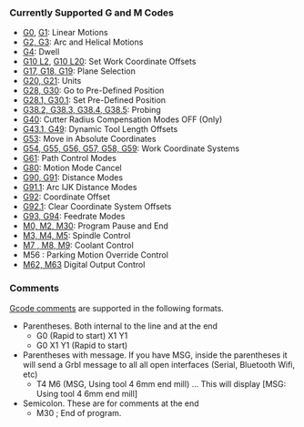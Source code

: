 ### Currently Supported G and M Codes

* [G0](http://www.linuxcnc.org/docs/html/gcode/g-code.html#gcode:g0), [G1](http://www.linuxcnc.org/docs/html/gcode/g-code.html#gcode:g1): Linear Motions
 * [G2, G3](http://www.linuxcnc.org/docs/html/gcode/g-code.html#gcode:g2-g3): Arc and Helical Motions
 * [G4](http://www.linuxcnc.org/docs/html/gcode/g-code.html#gcode:g4): Dwell
 * [G10 L2](http://www.linuxcnc.org/docs/html/gcode/g-code.html#gcode:g10-l2), [G10 L20](http://www.linuxcnc.org/docs/html/gcode/g-code.html#gcode:g10-l20): Set Work Coordinate Offsets
 * [G17, G18, G19](http://www.linuxcnc.org/docs/html/gcode/g-code.html#gcode:g17-g19.1): Plane Selection
 * [G20, G21](http://www.linuxcnc.org/docs/html/gcode/g-code.html#gcode:g20-g21): Units
 * [G28, G30](http://www.linuxcnc.org/docs/html/gcode/g-code.html#gcode:g28-g28.1): Go to Pre-Defined Position
 * [G28.1, G30.1](http://www.linuxcnc.org/docs/html/gcode/g-code.html#gcode:g30-g30.1): Set Pre-Defined Position
 * [G38.2, G38.3, G38.4, G38.5](http://www.linuxcnc.org/docs/html/gcode/g-code.html#gcode:g38): Probing
 * [G40](http://www.linuxcnc.org/docs/html/gcode/g-code.html#gcode:g40): Cutter Radius Compensation Modes OFF (Only)
 * [G43.1, G49](http://www.linuxcnc.org/docs/html/gcode/g-code.html#gcode:g43): Dynamic Tool Length Offsets
 * [G53](http://www.linuxcnc.org/docs/html/gcode/g-code.html#gcode:g53): Move in Absolute Coordinates
 * [G54, G55, G56, G57, G58, G59](http://www.linuxcnc.org/docs/html/gcode/g-code.html#gcode:g54-g59.3): Work Coordinate Systems
 * [G61](http://www.linuxcnc.org/docs/html/gcode/g-code.html#gcode:g61-g61.1): Path Control Modes
 * [G80](http://www.linuxcnc.org/docs/html/gcode/g-code.html#gcode:g80): Motion Mode Cancel
 * [G90, G91](http://www.linuxcnc.org/docs/html/gcode/g-code.html#gcode:g90-g91): Distance Modes
 * [G91.1](http://www.linuxcnc.org/docs/html/gcode/g-code.html#gcode:g90.1-g91.1): Arc IJK Distance Modes
 * [G92](http://www.linuxcnc.org/docs/html/gcode/g-code.html#gcode:g92): Coordinate Offset
 * [G92.1](http://www.linuxcnc.org/docs/html/gcode/g-code.html#gcode:g92.1-g92.2): Clear Coordinate System Offsets
 * [G93, G94](http://www.linuxcnc.org/docs/html/gcode/g-code.html#gcode:g93-g94-g95): Feedrate Modes
 * [M0, M2, M30](http://www.linuxcnc.org/docs/html/gcode/m-code.html#mcode:m2-m30): Program Pause and End
 * [M3, M4, M5](http://www.linuxcnc.org/docs/html/gcode/m-code.html#mcode:m3-m4-m5): Spindle Control
 * [M7 , M8, M9](http://www.linuxcnc.org/docs/html/gcode/m-code.html#mcode:m7-m8-m9): Coolant Control
 * M56 : Parking Motion Override Control
 * [M62, M63](http://www.linuxcnc.org/docs/html/gcode/m-code.html#mcode:m62-m65) Digital Output Control 

### Comments

[Gcode comments](http://www.linuxcnc.org/docs/html/gcode/overview.html#gcode:comments) are supported in the following formats.

 * Parentheses. Both internal to the line and at the end
   * G0 (Rapid to start) X1 Y1
   * G0 X1 Y1 (Rapid to start)
 * Parentheses with message. If you have MSG, inside the parentheses it will send a Grbl message to all all open interfaces (Serial, Bluetooth Wifi, etc)
   * T4 M6 (MSG, Using tool 4 6mm end mill)  ... This will display [MSG: Using tool 4 6mm end mill]
 * Semicolon. These are for comments at the end
   * M30 ; End of program.


